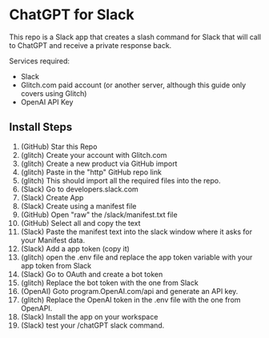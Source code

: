 # ChatGPT for Slack

This repo is a Slack app that creates a slash command for Slack that will call to ChatGPT and receive a private response back. 

Services required:
- Slack
- Glitch.com paid account (or another server, although this guide only covers using Glitch)
- OpenAI API Key

## Install Steps

1. (GitHub) Star this Repo
2. (glitch) Create your account with Glitch.com
3. (glitch) Create a new product via GitHub import
4. (glitch) Paste in the "http" GitHub repo link
5. (glitch) This should import all the required files into the repo. 
6. (Slack) Go to developers.slack.com
7. (Slack) Create App
8. (Slack) Create using a manifest file
9. (GitHub) Open "raw" the /slack/manifest.txt file
10. (GitHub) Select all and copy the text
11. (Slack) Paste the manifest text into the slack window where it asks for your Manifest data. 
12. (Slack) Add a app token (copy it)
13. (glitch) open the .env file and replace the app token variable with your app token from Slack
14. (Slack) Go to OAuth and create a bot token
15. (glitch) Replace the bot token with the one from Slack
16. (OpenAI) Goto program.OpenAI.com/api and generate an API key. 
17. (glitch) Replace the OpenAI token in the .env file with the one from OpenAPI. 
18. (Slack) Install the app on your workspace
19. (Slack) test your /chatGPT slack command. 
